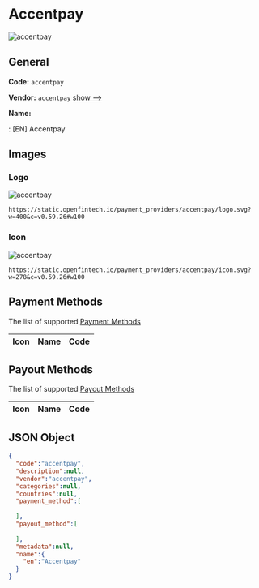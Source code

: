 
# Accentpay 
![accentpay](https://static.openfintech.io/payment_providers/accentpay/logo.svg?w=400&c=v0.59.26#w100)  

## General 
 
**Code:** `accentpay` 
 
**Vendor:** `accentpay` [show -->](/vendors/accentpay/) 
 
**Name:** 
 
:	[EN] Accentpay 
 

## Images 

### Logo 
 
![accentpay](https://static.openfintech.io/payment_providers/accentpay/logo.svg?w=400&c=v0.59.26#w100)  

```
https://static.openfintech.io/payment_providers/accentpay/logo.svg?w=400&c=v0.59.26#w100
```  

### Icon 
 
![accentpay](https://static.openfintech.io/payment_providers/accentpay/icon.svg?w=278&c=v0.59.26#w100)  

```
https://static.openfintech.io/payment_providers/accentpay/icon.svg?w=278&c=v0.59.26#w100
```  

## Payment Methods 
 
The list of supported [Payment Methods](/payment-methods/) 

|Icon|Name|Code| 
|:---:|:---:|:---:| 
 

## Payout Methods 
 
The list of supported [Payout Methods](/payout-methods/) 

|Icon|Name|Code| 
|:---:|:---:|:---:| 
 

## JSON Object 

```json
{
  "code":"accentpay",
  "description":null,
  "vendor":"accentpay",
  "categories":null,
  "countries":null,
  "payment_method":[
    
  ],
  "payout_method":[
    
  ],
  "metadata":null,
  "name":{
    "en":"Accentpay"
  }
}
```  
